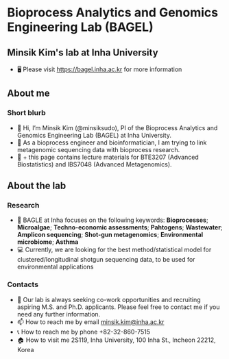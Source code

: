 # Bioprocess Analytics and Genomics Engineering Lab (BAGEL)

## Minsik Kim's lab at Inha University 

- 🖥 Please visit https://bagel.inha.ac.kr for more information

## About me

### Short blurb

- 👋 Hi, I’m Minsik Kim (@minsiksudo), PI of the Bioprocess Analytics and Genomics Engineering Lab (BAGEL) at Inha University.
- 🧪 As a bioprocess engineer and bioinformatician, I am trying to link metagenomic sequencing data with bioprocess research. 
- 📖 + this page contains lecture materials for BTE3207 (Advanced Biostatistics) and IBS7048 (Advanced Metagenomics).


## About the lab

### Research

- 👀 BAGLE at Inha focuses on the following keywords: **Bioprocesses**; **Microalgae**; **Techno-economic assessments**; **Pahtogens**; **Wastewater**; **Amplicon sequencing**; **Shot-gun metagenomics**; **Environmental microbiome**; **Asthma**
- 💻 Currently, we are looking for the best method/statistical model for clustered/longitudinal shotgun sequencing data, to be used for environmental applications

  
### Contacts

- 🔬 Our lab is always seeking co-work opportunities and recruiting aspiring M.S. and Ph.D. applicants. Please feel free to contact me if you need any further information.
- 📫 How to reach me by email minsik.kim@inha.ac.kr
- 📞 How to reach me by phone +82-32-860-7515
- 🏠 How to visit me 2S119, Inha University, 100 Inha St., Incheon 22212, Korea

<!---
minsiksudo/minsiksudo is a ✨ special ✨ repository because its `README.md` (this file) appears on your GitHub profile.
You can click the Preview link to take a look at your changes.
--->
